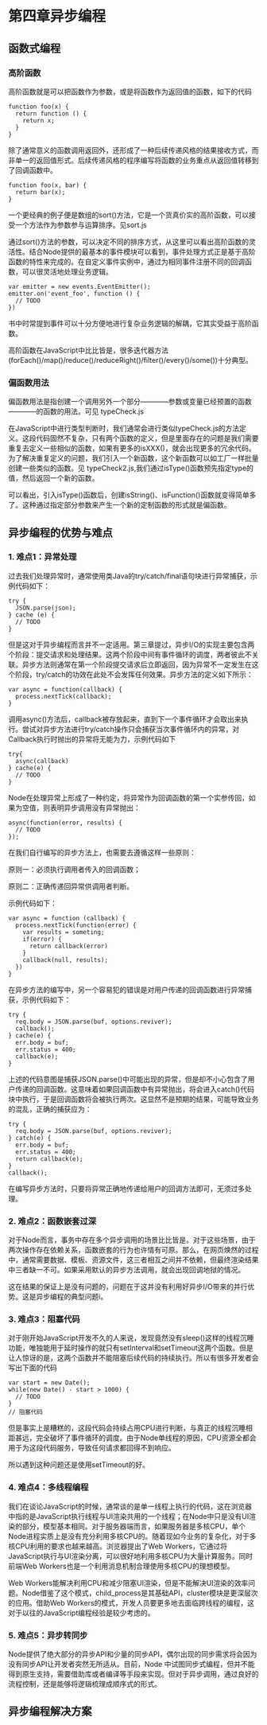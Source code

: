 # 第四章异步编程
## 函数式编程
### 高阶函数
高阶函数就是可以把函数作为参数，或是将函数作为返回值的函数，如下的代码
```
function foo(x) {
  return function () {
    return x;
  }
}
```
除了通常意义的函数调用返回外，还形成了一种后续传递风格的结果接收方式，而非单一的返回值形式。后续传递风格的程序编写将函数的业务重点从返回值转移到了回调函数中。
```
function foo(x, bar) {
  return bar(x);
}
```
一个更经典的例子便是数组的sort()方法，它是一个货真价实的高阶函数，可以接受一个方法作为参数参与运算排序。见sort.js

通过sort()方法的参数，可以决定不同的排序方式，从这里可以看出高阶函数的灵活性。结合Node提供的最基本的事件模块可以看到，事件处理方式正是基于高阶函数的特性来完成的。在自定义事件实例中，通过为相同事件注册不同的回调函数，可以很灵活地处理业务逻辑。
```
var emitter = new events.EventEmitter();
emitter.on('event_foo', function () {
  // TODO
})
```
书中时常提到事件可以十分方便地进行复杂业务逻辑的解耦，它其实受益于高阶函数。

高阶函数在JavaScript中比比皆是，很多迭代器方法(forEach()/map()/reduce()/reduceRight()/filter()/every()/some())十分典型。
### 偏函数用法
偏函数用法是指创建一个调用另外一个部分————参数或变量已经预置的函数————的函数的用法。可见 typeCheck.js

在JavaScript中进行类型判断时，我们通常会进行类似typeCheck.js的方法定义。这段代码固然不复杂，只有两个函数的定义，但是里面存在的问题是我们需要重复去定义一些相似的函数，如果有更多的isXXX()，就会出现更多的冗余代码。为了解决重复定义的问题，我们引入一个新函数，这个新函数可以如工厂一样批量创建一些类似的函数。见 typeCheck2.js,我们通过isType()函数预先指定type的值，然后返回一个新的函数。

可以看出，引入isType()函数后，创建isString()、isFunction()函数就变得简单多了。这种通过指定部分参数来产生一个新的定制函数的形式就是偏函数。
## 异步编程的优势与难点
### 1. 难点1：异常处理
过去我们处理异常时，通常使用类Java的try/catch/final语句块进行异常捕获，示例代码如下：
```
try {
  JSON.parse(json);
} cache (e) {
  // TODO
}
```
但是这对于异步编程而言并不一定适用。第三章提过，异步I/O的实现主要包含两个阶段：提交请求和处理结果。这两个阶段中间有事件循环的调度，两者彼此不关联。异步方法则通常在第一个阶段提交请求后立即返回，因为异常不一定发生在这个阶段，try/catch的功效在此处不会发挥任何效果。异步方法的定义如下所示：
```
var async = function(callback) {
  process.nextTick(callback);
}
```
调用async()方法后，callback被存放起来，直到下一个事件循环才会取出来执行。尝试对异步方法进行try/catch操作只会捕获当次事件循环内的异常，对Callback执行时抛出的异常将无能为力，示例代码如下
```
try{
  async(callback)
} cache(e) {
  // TODO
}
```
Node在处理异常上形成了一种约定，将异常作为回调函数的第一个实参传回，如果为空值，则表明异步调用没有异常抛出：
```
async(function(error, results) {
  // TODO
});
```
在我们自行编写的异步方法上，也需要去遵循这样一些原则：

原则一：必须执行调用者传入的回调函数；

原则二：正确传递回异常供调用者判断。

示例代码如下：
```
var async = function (callback) {
  process.nextTick(function(error) {
    var results = someting;
    if(error) {
      return callback(error)
    }
    callback(null, results);
  })
}
```
在异步方法的编写中，另一个容易犯的错误是对用户传递的回调函数进行异常捕获，示例代码如下：
```
try {
  req.body = JSON.parse(buf, options.reviver);
  callback();
} cache(e) {
  err.body = buf;
  err.status = 400;
  callback(e);
}
```
上述的代码意图是捕获JSON.parse()中可能出现的异常，但是却不小心包含了用户传递的回调函数。这意味着如果回调函数中有异常抛出，将会进入catch()代码块中执行，于是回调函数将会被执行两次。这显然不是预期的结果，可能导致业务的混乱，正确的捕获应为：
```
try {
  req.body = JSON.parse(buf, options.reviver);
} catch(e) {
  err.body = buf;
  err.status = 400;
  return callback(e);
}
callback();
```
在编写异步方法时，只要将异常正确地传递给用户的回调方法即可，无须过多处理。
### 2. 难点2：函数嵌套过深
对于Node而言，事务中存在多个异步调用的场景比比皆是。对于这些场景，由于两次操作存在依赖关系，函数嵌套的行为也许情有可原。那么，在网页焕然的过程中，通常需要数据、模板、资源文件，这三者相互之间并不依赖，但最终渲染结果中三者缺一不可。如果采用默认的异步方法调用，就会出现回调地狱的情况。

这在结果的保证上是没有问题的，问题在于这并没有利用好异步I/O带来的并行优势。这是异步编程的典型问题i。
### 3. 难点3：阻塞代码
对于刚开始JavaScript开发不久的人来说，发现竟然没有sleep()这样的线程沉睡功能，唯独能用于延时操作的就只有setInterval和setTimeout这两个函数。但是让人惊讶的是，这两个函数并不能阻塞后续代码的持续执行。所以有很多开发者会写出下面的代码
```
var start = new Date();
while(new Date() - start > 1000) {
  // TODO
}
// 阻塞代码
```
但是事实上是糟糕的，这段代码会持续占用CPU进行判断，与真正的线程沉睡相距甚远，完全破坏了事件循环的调度。由于Node单线程的原因，CPU资源全都会用于为这段代码服务，导致任何请求都回得不到响应。

所以遇到这种问题还是使用setTimeout的好。
### 4. 难点4：多线程编程
我们在谈论JavaScript的时候，通常谈的是单一线程上执行的代码，这在浏览器中指的是JavaScript执行线程与UI渲染共用的一个线程；在Node中只是没有UI渲染的部分，模型基本相同。对于服务器端而言，如果服务器是多核CPU，单个Node进程实质上是没有充分利用多核CPU的。随着现如今业务的复杂化，对于多核CPU利用的要求也越来越高。浏览器提出了Web Workers，它通过将JavaScript执行与UI渲染分离，可以很好地利用多核CPU为大量计算服务。同时前端Web Workers也是一个利用消息机制合理使用多核CPU的理想模型。

Web Workers能解决利用CPU和减少阻塞UI渲染，但是不能解决UI渲染的效率问题。Node借鉴了这个模式，child_process是其基础API，cluster模块是更深层次的应用。借助Web Workers的模式，开发人员要更多地去面临跨线程的编程，这对于以往的JavaScript编程经验是较少考虑的。
### 5. 难点5：异步转同步
Node提供了绝大部分的异步API和少量的同步API，偶尔出现的同步需求将会因为没有同步API让开发者突然无所适从。目前，Node 中试图同步式编程，但并不能得到原生支持，需要借助库或者编译等手段来实现。但对于异步调用，通过良好的流程控制，还是能够将逻辑梳理成顺序式的形式。
## 异步编程解决方案